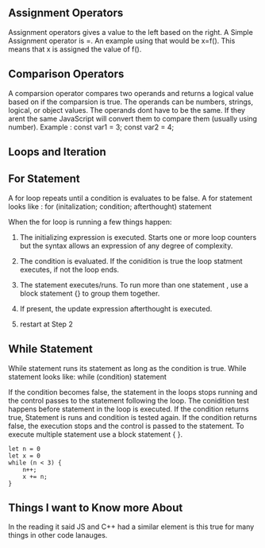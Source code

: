 
## Assignment Operators

Assignment operators gives a value to the left based on the right. A Simple Assignment operator is =. An example using that would be x=f(). This means that x is assigned the value of f().

## Comparison Operators

A comparsion operator compares two operands and returns a logical value based on if the comparsion is true. The operands can be numbers, strings, logical, or  object values. The operands dont have to be the same. If they arent the same JavaScript will convert them to compare them (usually using number). 
Example : 
    const var1 = 3;
    const var2 = 4;


## Loops and Iteration

## For Statement
A for loop repeats until a condition is evaluates to be false.
A for statement looks like :
    for (initalization; condition; afterthought)
    statement

When the for loop is running a few things happen:

1. The initializing expression is executed. Starts one or more loop counters but the syntax allows an expression of any degree of complexity.

2. The condition is evaluated. If the conidition is true the loop statment executes, if not the loop ends.

3. The statement executes/runs. To run more than one statement , use a block statement {} to group them together. 

4. If present, the update expression afterthought is executed.

5. restart at Step 2

## While Statement

While statement runs its statement as long as the condition is true. While statement looks like:
    while (condition) 
        statement

If the condition becomes false, the statement in the loops stops running and the control passes to the statement following the loop.
The conidition test happens before statement in the loop is executed. If the condition returns true, Statement is runs and condition is tested again. If the condition returns false, the execution stops and the control is passed to the statement. To execute multiple statement use a block statement { }.

    let n = 0 
    let x = 0 
    while (n < 3) {
        n++;
        x += n;
    }

## Things I want to Know more About 

In the reading it said JS and C++ had a similar element is this true for many things in other code lanauges. 
